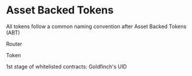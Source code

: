 # Asset Backed Tokens

All tokens follow a common naming convention after Asset Backed Tokens (ABT)

Router

Token

1st stage of whitelisted contracts: Goldfinch's UID
